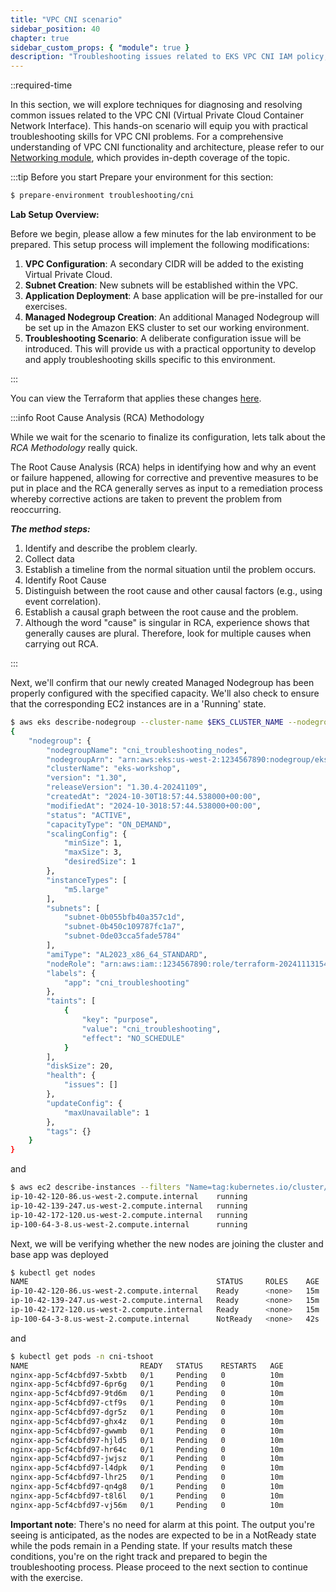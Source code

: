 ```yaml
---
title: "VPC CNI scenario"
sidebar_position: 40
chapter: true
sidebar_custom_props: { "module": true }
description: "Troubleshooting issues related to EKS VPC CNI IAM policy, IP allocation and scheduling"
---
```


::required-time

In this section, we will explore techniques for diagnosing and resolving common issues related to the VPC CNI (Virtual Private Cloud Container Network Interface). This hands-on scenario will equip you with practical troubleshooting skills for VPC CNI problems. For a comprehensive understanding of VPC CNI functionality and architecture, please refer to our [Networking module](/docs/networking/vpc-cni), which provides in-depth coverage of the topic.

:::tip Before you start
Prepare your environment for this section:

```bash timeout=600 wait=300
$ prepare-environment troubleshooting/cni
```

**Lab Setup Overview:**

Before we begin, please allow a few minutes for the lab environment to be prepared. This setup process will implement the following modifications:

1. **VPC Configuration**: A secondary CIDR will be added to the existing Virtual Private Cloud.
2. **Subnet Creation**: New subnets will be established within the VPC.
3. **Application Deployment**: A base application will be pre-installed for our exercises.
4. **Managed Nodegroup Creation**: An additional Managed Nodegroup will be set up in the Amazon EKS cluster to set our working environment.
5. **Troubleshooting Scenario**: A deliberate configuration issue will be introduced. This will provide us with a practical opportunity to develop and apply troubleshooting skills specific to this environment.

:::

You can view the Terraform that applies these changes [here](https://github.com/VAR::MANIFESTS_OWNER/VAR::MANIFESTS_REPOSITORY/tree/VAR::MANIFESTS_REF/manifests/modules/troubleshooting/cni/.workshop/terraform).

:::info Root Cause Analysis (RCA) Methodology

While we wait for the scenario to finalize its configuration, lets talk about the _RCA Methodology_ really quick.

The Root Cause Analysis (RCA) helps in identifying how and why an event or failure happened, allowing for corrective and preventive measures to be put in place and the RCA generally serves as input to a remediation process whereby corrective actions are taken to prevent the problem from reoccurring.

**_The method steps:_**

1. Identify and describe the problem clearly.
2. Collect data
3. Establish a timeline from the normal situation until the problem occurs.
4. Identify Root Cause
5. Distinguish between the root cause and other causal factors (e.g., using event correlation).
6. Establish a causal graph between the root cause and the problem.
7. Although the word "cause" is singular in RCA, experience shows that generally causes are plural. Therefore, look for multiple causes when carrying out RCA.

:::

Next, we'll confirm that our newly created Managed Nodegroup has been properly configured with the specified capacity. We'll also check to ensure that the corresponding EC2 instances are in a 'Running' state.

```bash
$ aws eks describe-nodegroup --cluster-name $EKS_CLUSTER_NAME --nodegroup-name cni_troubleshooting_nodes
{
    "nodegroup": {
        "nodegroupName": "cni_troubleshooting_nodes",
        "nodegroupArn": "arn:aws:eks:us-west-2:1234567890:nodegroup/eks-workshop/cni_troubleshooting_nodes/acc9931f-58b2-77c2-7af8-a547204f05ed",
        "clusterName": "eks-workshop",
        "version": "1.30",
        "releaseVersion": "1.30.4-20241109",
        "createdAt": "2024-10-30T18:57:44.538000+00:00",
        "modifiedAt": "2024-10-3018:57:44.538000+00:00",
        "status": "ACTIVE",
        "capacityType": "ON_DEMAND",
        "scalingConfig": {
            "minSize": 1,
            "maxSize": 3,
            "desiredSize": 1
        },
        "instanceTypes": [
            "m5.large"
        ],
        "subnets": [
            "subnet-0b055bfb40a357c1d",
            "subnet-0b450c109787fc1a7",
            "subnet-0de03cca5fade5784"
        ],
        "amiType": "AL2023_x86_64_STANDARD",
        "nodeRole": "arn:aws:iam::1234567890:role/terraform-20241113154725667800000001",
        "labels": {
            "app": "cni_troubleshooting"
        },
        "taints": [
            {
                "key": "purpose",
                "value": "cni_troubleshooting",
                "effect": "NO_SCHEDULE"
            }
        ],
        "diskSize": 20,
        "health": {
            "issues": []
        },
        "updateConfig": {
            "maxUnavailable": 1
        },
        "tags": {}
    }
}
```

and

```bash
$ aws ec2 describe-instances --filters "Name=tag:kubernetes.io/cluster/eks-workshop,Values=owned" --query 'Reservations[*].Instances[*].[PrivateDnsName,State.Name]'  --output text
ip-10-42-120-86.us-west-2.compute.internal    running
ip-10-42-139-247.us-west-2.compute.internal   running
ip-10-42-172-120.us-west-2.compute.internal   running
ip-100-64-3-8.us-west-2.compute.internal      running
```

Next, we will be verifying whether the new nodes are joining the cluster and base app was deployed

```bash
$ kubectl get nodes
NAME                                          STATUS     ROLES    AGE   VERSION
ip-10-42-120-86.us-west-2.compute.internal    Ready      <none>   15m   v1.30.0-eks-036c24b
ip-10-42-139-247.us-west-2.compute.internal   Ready      <none>   15m   v1.30.0-eks-036c24b
ip-10-42-172-120.us-west-2.compute.internal   Ready      <none>   15m   v1.30.0-eks-036c24b
ip-100-64-3-8.us-west-2.compute.internal      NotReady   <none>   42s   v1.30.4-eks-a737599
```

and

```bash
$ kubectl get pods -n cni-tshoot
NAME                         READY   STATUS    RESTARTS   AGE
nginx-app-5cf4cbfd97-5xbtb   0/1     Pending   0          10m
nginx-app-5cf4cbfd97-6pr6g   0/1     Pending   0          10m
nginx-app-5cf4cbfd97-9td6m   0/1     Pending   0          10m
nginx-app-5cf4cbfd97-ctf9s   0/1     Pending   0          10m
nginx-app-5cf4cbfd97-dgr5z   0/1     Pending   0          10m
nginx-app-5cf4cbfd97-ghx4z   0/1     Pending   0          10m
nginx-app-5cf4cbfd97-gwwmb   0/1     Pending   0          10m
nginx-app-5cf4cbfd97-hjld5   0/1     Pending   0          10m
nginx-app-5cf4cbfd97-hr64c   0/1     Pending   0          10m
nginx-app-5cf4cbfd97-jwjsz   0/1     Pending   0          10m
nginx-app-5cf4cbfd97-l4dpk   0/1     Pending   0          10m
nginx-app-5cf4cbfd97-lhr25   0/1     Pending   0          10m
nginx-app-5cf4cbfd97-qn4g8   0/1     Pending   0          10m
nginx-app-5cf4cbfd97-t8l6l   0/1     Pending   0          10m
nginx-app-5cf4cbfd97-vj56m   0/1     Pending   0          10m
```

**Important note**: There's no need for alarm at this point. The output you're seeing is anticipated, as the nodes are expected to be in a NotReady state while the pods remain in a Pending state. If your results match these conditions, you're on the right track and prepared to begin the troubleshooting process. Please proceed to the next section to continue with the exercise.
